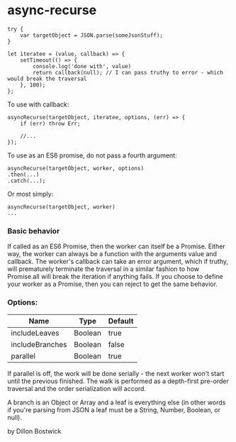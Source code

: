 # async-recurse

```
try {
	var targetObject = JSON.parse(someJsonStuff);
}

let iteratee = (value, callback) => {
	setTimeout(() => {
		console.log('done with', value)
		return callback(null); // I can pass truthy to error - which would break the traversal
	}, 100);	
};
```

To use with callback:

```
asyncRecurse(targetObject, iteratee, options, (err) => {
	if (err) throw Err;

	//...
});
```

To use as an ES6 promise, do not pass a fourth argument:
```
asyncRecurse(targetObject, worker, options)
.then(...)
.catch(...);
```
Or most simply:
```
asyncRecurse(targetObject, worker)
...
```

### Basic behavior
If called as an ES6 Promise, then the worker can itself be a Promise. Either way,
the worker can always be a function with the arguments value and callback. The worker's
callback can take an error argument, which if truthy, will prematurely terminate the
traversal in a similar fashion to how Promise.all will break the iteration if anything fails.
If you choose to define your worker as a Promise, then you can reject to get the same behavior.

### Options:

| Name            | Type    | Default  |
|-----------------|---------|----------|
| includeLeaves   | Boolean | true     |
| includeBranches | Boolean | false    |
| parallel	  | Boolean | true     |

If parallel is off, the work will be done serially - the next worker won't start
until the previous finished. The walk is performed as a depth-first pre-order
traversal and the order serialization will accord.

A branch is an Object or Array and a leaf is everything else (in other words if you're parsing
from JSON a leaf must be a String, Number, Boolean, or null).

by Dillon Bostwick
